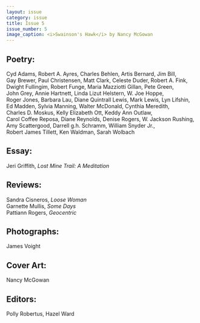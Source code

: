 ```yaml
---
layout: issue
category: issue
title: Issue 5
issue_number: 5
image_caption: <i>Swainson's Hawk</i> by Nancy McGowan
---
```


## Poetry:
Cyd&nbsp;Adams, Robert&nbsp;A.&nbsp;Ayres, Charles&nbsp;Behlen, Artis&nbsp;Bernard, Jim&nbsp;Bill, Gay&nbsp;Brewer, Paul&nbsp;Christensen, Matt&nbsp;Clark, Celeste&nbsp;Duder, Robert&nbsp;A.&nbsp;Fink, Dwight&nbsp;Fullingim, Robert&nbsp;Funge, Maria&nbsp;Mazziotti&nbsp;Gillan, Pete&nbsp;Green, John&nbsp;Grey, Annie&nbsp;Hartnett, Linda&nbsp;Lizut&nbsp;Helstern, W.&nbsp;Joe&nbsp;Hoppe, Roger&nbsp;Jones, Barbara&nbsp;Lau, Diane&nbsp;Quintrall&nbsp;Lewis, Mark&nbsp;Lewis, Lyn&nbsp;Lifshin, Ed&nbsp;Madden, Sylvia&nbsp;Manning, Walter&nbsp;McDonald, Cynthia&nbsp;Meredith, Charles&nbsp;D.&nbsp;Moskus, Kelly&nbsp;Elizabeth&nbsp;Ott, Keddy&nbsp;Ann&nbsp;Outlaw, Carol&nbsp;Coffee&nbsp;Reposa, Diane&nbsp;Reynolds, Denise&nbsp;Rogers, W.&nbsp;Jackson&nbsp;Rushing, Amy&nbsp;Scattergood, Darrell&nbsp;g.h.&nbsp;Schramm, William&nbsp;Snyder&nbsp;Jr., Robert&nbsp;James&nbsp;Tillett, Ken&nbsp;Waldman, Sarah&nbsp;Wolbach  

## Essay:
Jeri Griffith, *Lost Mine Trail: A Meditation*  

## Reviews:
Sandra Cisneros, *Loose Woman*  
Garnette Mullis, *Some Days*  
Pattiann Rogers, *Geocentric*  

## Photographs:
James Voight  

## Cover Art:
Nancy McGowan  

## Editors:
Polly Robertus, Hazel Ward  